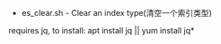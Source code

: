 * es_clear.sh - Clear an index type(清空一个索引类型)

requires jq, to install: apt install jq || yum install jq*
